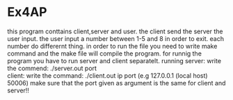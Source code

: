 # Ex4AP
this program conttains client,server and user.
the client send the server the user input.
the user input a number between 1-5 and 8 in order to exit.
each number do differernt thing. 
in order to run the file you need to write make command and the make file will compile the program.
for runnig the program you have to run server and client separatelt.
running server: write the commend: ./server.out port  
client: write the command: ./client.out ip port (e.g 127.0.0.1 (local host) 50006) make sure that the port given as argument is the same for client and server!!


